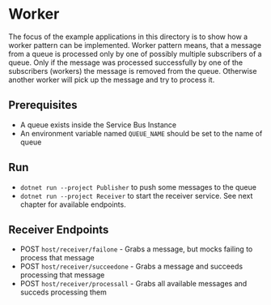 # Worker 

The focus of the example applications in this directory is to show how a worker pattern can be implemented. Worker pattern means, that a message from a queue is processed only by one of possibly multiple subscribers of a queue. Only if the message was processed successfully by one of the subscribers (workers) the message is removed from the queue. Otherwise another worker will pick up the message and try to process it. 

## Prerequisites 
* A queue exists inside the Service Bus Instance 
* An environment variable named `QUEUE_NAME` should be set to the name of queue 

## Run 
* `dotnet run --project Publisher` to push some messages to the queue
* `dotnet run --project Receiver` to start the receiver service. See next chapter for available endpoints. 

## Receiver Endpoints
* POST `host/receiver/failone` - Grabs a message, but mocks failing to process that message
* POST `host/receiver/succeedone` - Grabs a message and succeeds processing that message
* POST `host/receiver/processall` - Grabs all available messages and succeds processing them 